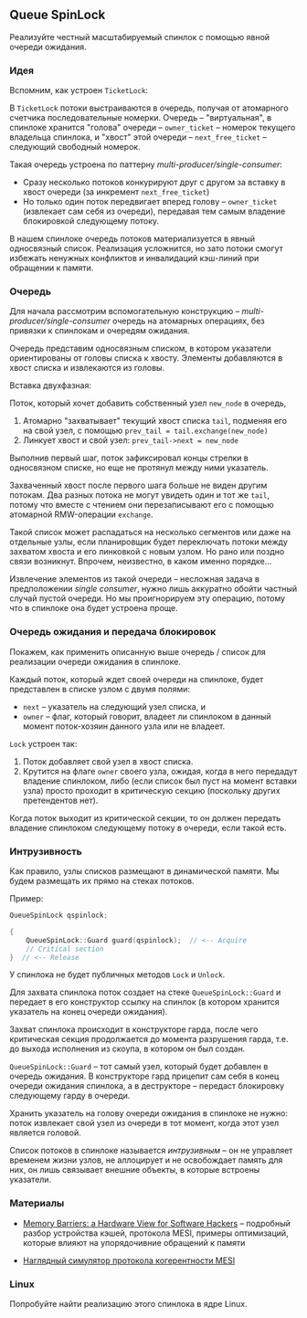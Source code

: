 ## Queue SpinLock

Реализуйте честный масштабируемый спинлок с помощью явной очереди ожидания.

### Идея

Вспомним, как устроен `TicketLock`:

В `TicketLock` потоки выстраиваются в очередь, получая от атомарного счетчика последовательные номерки. Очередь – "виртуальная", в спинлоке хранится "голова" очереди – `owner_ticket` – номерок текущего владельца спинлока, и "хвост" этой очереди – `next_free_ticket` – следующий свободный номерок.

Такая очередь устроена по паттерну *multi-producer/single-consumer*:

* Сразу несколько потоков конкурируют друг с другом за вставку в хвост очереди (за инкремент `next_free_ticket`)
* Но только один поток передвигает вперед голову – `owner_ticket` (извлекает сам себя из очереди), передавая тем самым владение блокировкой следующему потоку.

В нашем спинлоке очередь потоков материализуется в явный односвязный список. Реализация усложнится, но зато потоки смогут избежать ненужных конфликтов и инвалидаций кэш-линий при обращении к памяти.

### Очередь

Для начала рассмотрим вспомогательную конструкцию – *multi-producer/single-consumer* очередь на атомарных операциях, без привязки к спинлокам и очередям ожидания.

Очередь представим односвязным списком, в котором указатели ориентированы от головы списка к хвосту. Элементы добавляются в хвост списка и извлекаются из головы.

Вставка двухфазная:

Поток, который хочет добавить собственный узел `new_node` в очередь,

1. Атомарно "захватывает" текущий хвост списка `tail`, подменяя его на свой узел, с помощью `prev_tail = tail.exchange(new_node)`
2. Линкует хвост и свой узел: `prev_tail->next = new_node`

Выполнив первый шаг, поток зафиксировал концы стрелки в односвязном списке, но еще не протянул между ними указатель.

Захваченный хвост после первого шага больше не виден другим потокам. Два разных потока не могут увидеть один и тот же `tail`, потому что вместе с чтением они перезаписывают его с помощью атомарной RMW-операции `exchange`.

Такой список может распадаться на несколько сегментов или даже на отдельные узлы, если планировщик будет переключать потоки между захватом хвоста и его линковкой с новым узлом. Но рано или поздно связи возникнут. Впрочем, неизвестно, в каком именно порядке...

Извлечение элементов из такой очереди – несложная задача в предположении *single consumer*, нужно лишь аккуратно обойти частный случай пустой очереди. Но мы проигнорируем эту операцию, потому что в спинлоке она будет устроена проще.


### Очередь ожидания и передача блокировок

Покажем, как применить описанную выше очередь / список для реализации очереди ожидания в спинлоке.

Каждый поток, который ждет своей очереди на спинлоке, будет представлен в списке узлом с двумя полями: 
* `next` – указатель на следующий узел списка, и 
* `owner` – флаг, который говорит, владеет ли спинлоком в данный момент поток-хозяин данного узла или не владеет.

`Lock` устроен так:

1. Поток добавляет свой узел в хвост списка.
2. Крутится на флаге `owner` своего узла, ожидая, когда в него передадут владение спинлоком, либо (если список был пуст на момент вставки узла) просто проходит в критическую секцию (поскольку других претендентов нет).

Когда поток выходит из критической секции, то он должен передать владение спинлоком следующему потоку в очереди, если такой есть.

### Интрузивность

Как правило, узлы списков размещают в динамической памяти. Мы будем размещать их прямо на стеках потоков.

Пример:

```cpp
QueueSpinLock qspinlock;

{
    QueueSpinLock::Guard guard(qspinlock);  // <-- Acquire
    // Critical section
}  // <-- Release
```

У спинлока не будет публичных методов `Lock` и `Unlock`.

Для захвата спинлока поток создает на стеке `QueueSpinLock::Guard` и передает в его конструктор ссылку на спинлок (в котором хранится указатель на конец очереди ожидания).

Захват спинлока происходит в конструкторе гарда, после чего критическая секция продолжается до момента разрушения гарда, т.е. до выхода исполнения из скоупа, в котором он был создан.

`QueueSpinLock::Guard` – тот самый узел, который будет добавлен в очередь ожидания. В конструкторе гард прицепит сам себя в конец очереди ожидания спинлока, а в деструкторе – передаст блокировку следующему гарду в очереди.

Хранить указатель на голову очереди ожидания в спинлоке не нужно: поток извлекает свой узел из очереди в тот момент, когда этот узел является головой.

Список потоков в спинлоке называется *интрузивным* – он не управляет временем жизни узлов, не аллоцирует и не освобождает память для них, он лишь связывает внешние объекты, в которые встроены указатели.

### Материалы

* [Memory Barriers: a Hardware View for Software Hackers](http://www.cs.otago.ac.nz/cosc440/readings/HWMB.pdf) – подробный разбор устройства кэшей, протокола MESI, примеры оптимизаций, которые влияют на упорядочивние обращений к памяти

* [Наглядный симулятор протокола когерентности MESI](https://www.scss.tcd.ie/~jones/vivio/caches/ALL%20protocols.htm)

### Linux

Попробуйте найти реализацию этого спинлока в ядре Linux.
